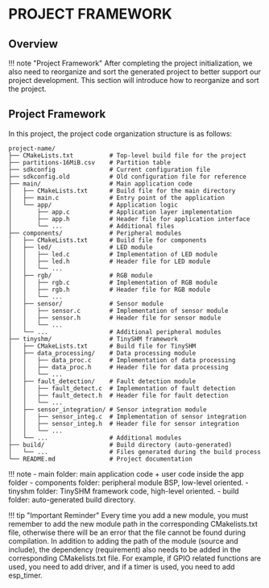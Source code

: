 # PROJECT FRAMEWORK

## Overview

!!! note "Project Framework"
    After completing the project initialization, we also need to reorganize and sort the generated project to better support our project development. This section will introduce how to reorganize and sort the project.

## Project Framework

In this project, the project code organization structure is as follows:

```shell
project-name/
├── CMakeLists.txt          # Top-level build file for the project
├── partitions-16MiB.csv    # Partition table
├── sdkconfig               # Current configuration file
├── sdkconfig.old           # Old configuration file for reference
├── main/                   # Main application code
│   ├── CMakeLists.txt      # Build file for the main directory
│   ├── main.c              # Entry point of the application
│   └── app/                # Application logic
│       ├── app.c           # Application layer implementation
│       ├── app.h           # Header file for application interface
│       └── ...             # Additional files
├── components/             # Peripheral modules
│   ├── CMakeLists.txt      # Build file for components
│   ├── led/                # LED module
│   │   ├── led.c           # Implementation of LED module
│   │   ├── led.h           # Header file for LED module
│   │   └── ...
│   ├── rgb/                # RGB module
│   │   ├── rgb.c           # Implementation of RGB module
│   │   ├── rgb.h           # Header file for RGB module
│   │   └── ...
│   ├── sensor/             # Sensor module
│   │   ├── sensor.c        # Implementation of sensor module
│   │   ├── sensor.h        # Header file for sensor module
│   │   └── ...
│   └── ...                 # Additional peripheral modules
├── tinyshm/                # TinySHM framework
│   ├── CMakeLists.txt      # Build file for TinySHM
│   ├── data_processing/    # Data processing module
│   │   ├── data_proc.c     # Implementation of data processing
│   │   ├── data_proc.h     # Header file for data processing
│   │   └── ...
│   ├── fault_detection/    # Fault detection module
│   │   ├── fault_detect.c  # Implementation of fault detection
│   │   ├── fault_detect.h  # Header file for fault detection
│   │   └── ...
│   ├── sensor_integration/ # Sensor integration module
│   │   ├── sensor_integ.c  # Implementation of sensor integration
│   │   ├── sensor_integ.h  # Header file for sensor integration
│   │   └── ...
│   └── ...                 # Additional modules
├── build/                  # Build directory (auto-generated)
│   └── ...                 # Files generated during the build process
└── README.md               # Project documentation

```

!!! note
    - main folder: main application code + user code inside the app folder
    - components folder: peripheral module BSP, low-level oriented.
    - tinyshm folder: TinySHM framework code, high-level oriented.
    - build folder: auto-generated build directory.

!!! tip "Important Reminder"
    Every time you add a new module, you must remember to add the new module path in the corresponding CMakelists.txt file, otherwise there will be an error that the file cannot be found during compilation. In addition to adding the path of the module (source and include), the dependency (requirement) also needs to be added in the corresponding CMakelists.txt file. For example, if GPIO related functions are used, you need to add driver, and if a timer is used, you need to add esp_timer.